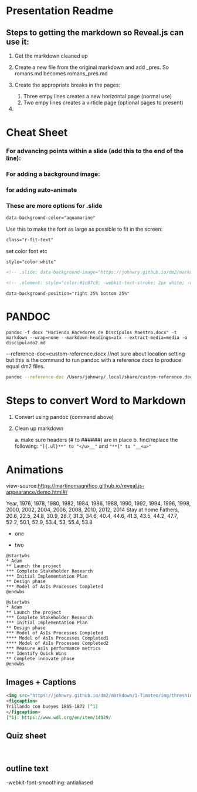 # Presentation Readme

## Steps to getting the markdown so Reveal.js can use it:

1. Get the markdown cleaned up
2. Create a new file from the original markdown and add _pres. So romans.md becomes romans_pres.md
3. Create the appropriate breaks in the pages:
   1. Three empy lines creates a new horizontal page (normal use)
   2. Two empy lines creates a virticle page (optional pages to present)

2. 

# Cheat Sheet

### For advancing points within a slide (add this to the end of the line):

 <!-- .element: class="fragment" -->
<!-- .element: class="fragment" data-fragment-index="26"-->
### For adding a background image:

<!-- .slide:  data-background-image="markdown/img/mount.png"  --> 

### for adding auto-animate 

<!-- .slide: data-auto-animate="" -->

### These are more options for .slide 

```html
data-background-color="aquamarine"
```

Use this to make the font as large as possible to fit in the screen:

```html
class="r-fit-text"
```
set color font etc
```
style="color:white"
```
```html
<!-- .slide: data-background-image="https://johnwry.github.io/dm2/markdown/Romanos/img/scroll.png" data-background-size="300px" data-background-position="left" data-background-opacity="0.5"-->

<!-- .element: style="color:#1c87c9; -webkit-text-stroke: 2px white; -webkit-font-smoothing: antialiased; text-shadow: 2px 2px #ccc;" -->
```
```
data-background-position="right 25% bottom 25%"
```

# PANDOC
```
pandoc -f docx "Haciendo Hacedores de Discípulos Maestro.docx" -t markdown --wrap=none --markdown-headings=atx --extract-media=media -o discipulado2.md
```

--reference-doc=custom-reference.docx //not sure about location setting but this is the command to run pandoc with a reference docx to produce equal dm2 files.

```bash
pandoc --reference-doc /Users/johnwry/.local/share/custom-reference.docx -o test.docx romanos9-16_pres.md

```

# Steps to convert Word to Markdown
1. Convert using pandoc (command above)
2. Clean up markdown

	a. make sure headers (# to ######) are in place
	b. find/replace the following:
		```
		"]{.ul}**" to "</u>__"
		```
		and 
		```
		"**[" to "__<u>"
		```

# Animations

view-source:https://martinomagnifico.github.io/reveal.js-appearance/demo.html#/

<canvas data-chart="line">
Year, 1976, 1978, 1980, 1982, 1984, 1986, 1988, 1990, 1992, 1994, 1996, 1998, 2000, 2002, 2004, 2006, 2008, 2010, 2012, 2014
Stay at home Fathers, 20.6, 22.5, 24.8, 30.9, 28.7, 31.3, 34.6, 40.4, 44.6, 41.3, 43.5, 44.2, 47.7, 52.2, 50.1, 52.9, 53.4, 53, 55.4, 53.8 
</canvas>

- one 
<!-- .element: class="animated fadeInDown slower" data-delay="120" -->
- two 
<!-- .element: class="fragment animated bounceInLeft"  -->

```plantuml
@startwbs
* Adam
** Launch the project
*** Complete Stakeholder Research
*** Initial Implementation Plan
** Design phase
*** Model of AsIs Processes Completed
@endwbs
```

```plantuml
@startwbs
* Adam
** Launch the project
*** Complete Stakeholder Research
*** Initial Implementation Plan
** Design phase
*** Model of AsIs Processes Completed
**** Model of AsIs Processes Completed1
**** Model of AsIs Processes Completed2
*** Measure AsIs performance metrics
*** Identify Quick Wins
** Complete innovate phase
@endwbs
```

## Images + Captions

```markdown
<img src="https://johnwry.github.io/dm2/markdown/1-Timoteo/img/threshing.png" width="60%">
<figcaption>
Trillando con bueyes 1865-1872 [^1]
</figcaption>
[^1]: https://www.wdl.org/en/item/14029/
```

## Quiz sheet


<!-- .slide: data-background-iframe="https://quizizz.com/join" id="examen_quiz_" data-menu-title="QUIZ" data-preload -->
<section id="examen" data-state="no-toc-progress">
   <script data-quiz >
   quiz = {};
  </script>
</section>

## outline text

-webkit-font-smoothing: antialiased


